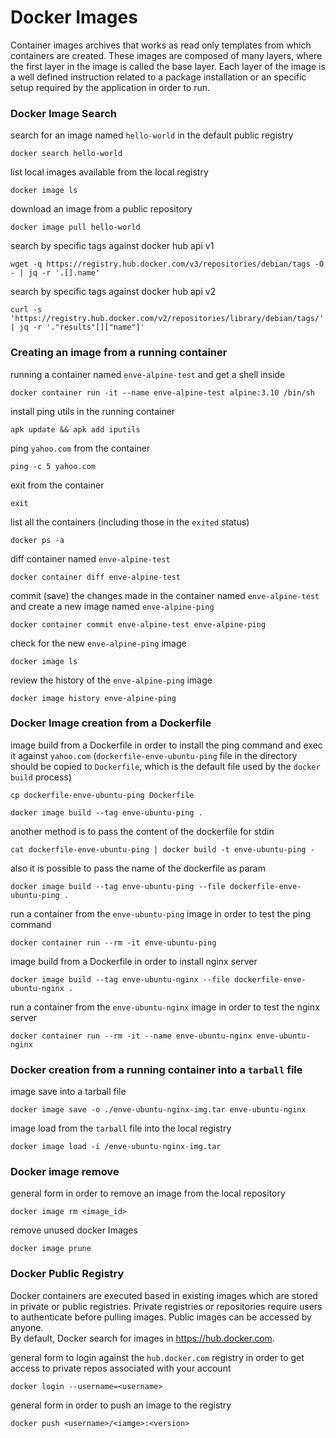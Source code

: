# Docker Images
Container images archives that works as read only templates from which containers are created. These images are composed of many layers, where the first layer in the image is called the base layer. Each layer of the image is a well defined instruction related to a package installation or an specific setup required by the application in order to run.

### Docker Image Search
search for an image named `hello-world` in the default public registry

    docker search hello-world

list local images available from the local registry

    docker image ls

download an image from a public repository

    docker image pull hello-world

search by specific tags against docker hub api v1

    wget -q https://registry.hub.docker.com/v3/repositories/debian/tags -O - | jq -r '.[].name'

search by specific tags against docker hub api v2

    curl -s 'https://registry.hub.docker.com/v2/repositories/library/debian/tags/' | jq -r '."results"[]["name"]'

### Creating an image from a running container
running a container named `enve-alpine-test` and get a shell inside

    docker container run -it --name enve-alpine-test alpine:3.10 /bin/sh

install ping utils in the running container

    apk update && apk add iputils


ping `yahoo.com` from the container

    ping -c 5 yahoo.com


exit from the container

    exit


list all the containers (including those in the `exited` status)

    docker ps -a


diff container named `enve-alpine-test`

    docker container diff enve-alpine-test


commit (save) the changes made in the container named `enve-alpine-test` and create a new image named `enve-alpine-ping`

    docker container commit enve-alpine-test enve-alpine-ping

check for the new `enve-alpine-ping` image

    docker image ls

review the history of the `enve-alpine-ping` image

    docker image history enve-alpine-ping


### Docker Image creation from a Dockerfile
image build from a Dockerfile in order to install the ping command and exec it against `yahoo.com` (`dockerfile-enve-ubuntu-ping` file in the directory should be copied to `Dockerfile`, which is the default file used by the `docker build` process)

    cp dockerfile-enve-ubuntu-ping Dockerfile

    docker image build --tag enve-ubuntu-ping .


another method is to pass the content of the dockerfile for stdin

    cat dockerfile-enve-ubuntu-ping | docker build -t enve-ubuntu-ping -


also it is possible to pass the name of the dockerfile as param

    docker image build --tag enve-ubuntu-ping --file dockerfile-enve-ubuntu-ping .

run a container from the `enve-ubuntu-ping` image in order to test the ping command

    docker container run --rm -it enve-ubuntu-ping


image build from a Dockerfile in order to install nginx server

    docker image build --tag enve-ubuntu-nginx --file dockerfile-enve-ubuntu-nginx .


run a container from the `enve-ubuntu-nginx` image in order to test the nginx server

    docker container run --rm -it --name enve-ubuntu-nginx enve-ubuntu-nginx

### Docker creation from a running container into a `tarball` file
image save into a tarball file

    docker image save -o ./enve-ubuntu-nginx-img.tar enve-ubuntu-nginx

image load from the `tarball` file into the local registry

    docker image load -i /enve-ubuntu-nginx-img.tar

### Docker image remove
general form in order to remove an image from the local repository

    docker image rm <image_id>

remove unused docker Images

    docker image prune

### Docker Public Registry
Docker containers are executed based in existing images which are stored in private or public registries. Private registries or repositories require users to authenticate before pulling images. Public images can be accessed by anyone. </br>
By default, Docker search for images in https://hub.docker.com. </br>

general form to login against the `hub.docker.com` registry in order to get access to private repos associated with your account

    docker login --username=<username>

general form in order to push an image to the registry

    docker push <username>/<iamge>:<version>

